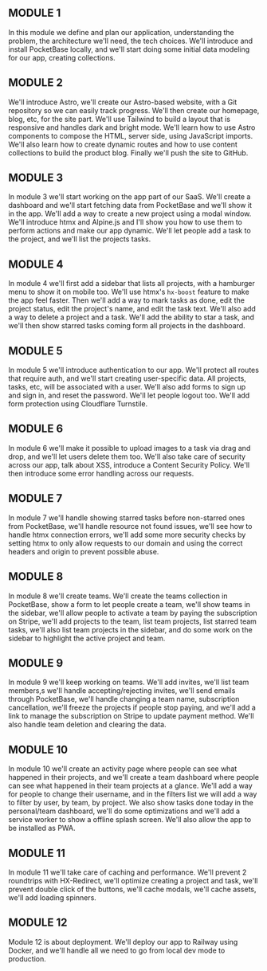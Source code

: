 

## MODULE 1
In this module we define and plan our application, understanding the problem, the architecture we'll need, the tech choices. We'll introduce and install PocketBase locally, and we'll start doing some initial data modeling for our app, creating collections.

## MODULE 2
We'll introduce Astro, we'll create our Astro-based website, with a Git repository so we can easily track progress. We'll then create our homepage, blog, etc, for the site part. We'll use Tailwind to build a layout that is responsive and handles dark and bright mode. We'll learn how to use Astro components to compose the HTML, server side, using JavaScript imports. We'll also learn how to create dynamic routes and how to use content collections to build the product blog. Finally we'll push the site to GitHub.

## MODULE 3
In module 3 we'll start working on the app part of our SaaS. We'll create a dashboard and we'll start fetching data from PocketBase and we'll show it in the app. We'll add a way to create a new project using a modal window. We'll introduce htmx and Alpine.js and I'll show you how to use them to perform actions and make our app dynamic. We'll let people add a task to the project, and we'll list the projects tasks.

## MODULE 4
In module 4 we'll first add a sidebar that lists all projects, with a hamburger menu to show it on mobile too. We'll use htmx's `hx-boost` feature to make the app feel faster. Then we'll add a way to mark tasks as done, edit the project status, edit the project's name, and edit the task text. We'll also add a way to delete a project and a task. We'll add the ability to star a task, and we'll then show starred tasks coming form all projects in the dashboard.

## MODULE 5
In module 5 we'll introduce authentication to our app. We'll protect all routes that require auth, and we'll start creating user-specific data. All projects, tasks, etc, will be associated with a user. We'll also add forms to sign up and sign in, and reset the password. We'll let people logout too. We'll add form protection using Cloudflare Turnstile.

## MODULE 6
In module 6 we'll make it possible to upload images to a task via drag and drop, and we'll let users delete them too. We'll also take care of security across our app, talk about XSS, introduce a Content Security Policy. We'll then introduce some error handling across our requests.

## MODULE 7
In module 7 we'll handle showing starred tasks before non-starred ones from PocketBase, we'll handle resource not found issues, we'll see how to handle htmx connection errors, we'll add some more security checks by setting htmx to only allow requests to our domain and using the correct headers and origin to prevent possible abuse.

## MODULE 8
In module 8 we'll create teams. We'll create the teams collection in PocketBase, show a form to let people create a team, we'll show teams in the sidebar, we'll allow people to activate a team by paying the subscription on Stripe, we'll add projects to the team, list team projects, list starred team tasks, we'll also list team projects in the sidebar, and do some work on the sidebar to highlight the active project and team.

## MODULE 9
In module 9 we'll keep working on teams. We'll add invites, we'll list team members,s we'll handle accepting/rejecting invites, we'll send emails through PocketBase, we'll handle changing a team name, subscription cancellation, we'll freeze the projects if people stop paying, and we'll add a link to manage the subscription on Stripe to update payment method. We'll also handle team deletion and clearing the data.

## MODULE 10
In module 10 we'll create an activity page where people can see what happened in their projects, and we'll create a team dashboard where people can see what happened in their team projects at a glance. We'll add a way for people to change their username, and in the filters list we will add a way to filter by user, by team, by project. We also show tasks done today in the personal/team dashboard, we'll do some optimizations and we'll add a service worker to show a offline splash screen. We'll also allow the app to be installed as PWA.

## MODULE 11
In module 11 we'll take care of caching and performance. We'll prevent 2 roundtrips with HX-Redirect, we'll optimize creating a project and task, we'll prevent double click of the buttons, we'll cache modals, we'll cache assets, we'll add loading spinners.

## MODULE 12
Module 12 is about deployment. We'll deploy our app to Railway using Docker, and we'll handle all we need to go from local dev mode to production.